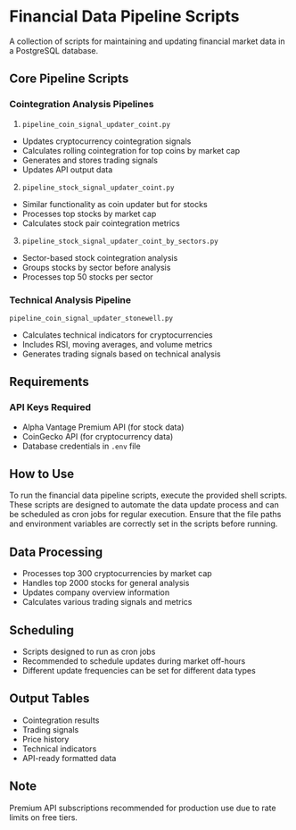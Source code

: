 # Financial Data Pipeline Scripts
A collection of scripts for maintaining and updating financial market data in a PostgreSQL database.

## Core Pipeline Scripts

### Cointegration Analysis Pipelines

1. `pipeline_coin_signal_updater_coint.py`

- Updates cryptocurrency cointegration signals
- Calculates rolling cointegration for top coins by market cap
- Generates and stores trading signals
- Updates API output data

2. `pipeline_stock_signal_updater_coint.py`

- Similar functionality as coin updater but for stocks
- Processes top stocks by market cap
- Calculates stock pair cointegration metrics

3. `pipeline_stock_signal_updater_coint_by_sectors.py`

- Sector-based stock cointegration analysis
- Groups stocks by sector before analysis
- Processes top 50 stocks per sector

### Technical Analysis Pipeline

`pipeline_coin_signal_updater_stonewell.py`

- Calculates technical indicators for cryptocurrencies
- Includes RSI, moving averages, and volume metrics
- Generates trading signals based on technical analysis

## Requirements

### API Keys Required

- Alpha Vantage Premium API (for stock data)
- CoinGecko API (for cryptocurrency data)
- Database credentials in `.env` file

## How to Use

To run the financial data pipeline scripts, execute the provided shell scripts. These scripts are designed to automate the data update process and can be scheduled as cron jobs for regular execution. Ensure that the file paths and environment variables are correctly set in the scripts before running.

## Data Processing

- Processes top 300 cryptocurrencies by market cap
- Handles top 2000 stocks for general analysis
- Updates company overview information
- Calculates various trading signals and metrics

## Scheduling

- Scripts designed to run as cron jobs
- Recommended to schedule updates during market off-hours
- Different update frequencies can be set for different data types

## Output Tables

- Cointegration results
- Trading signals
- Price history
- Technical indicators
- API-ready formatted data

## Note

Premium API subscriptions recommended for production use due to rate limits on free tiers.
